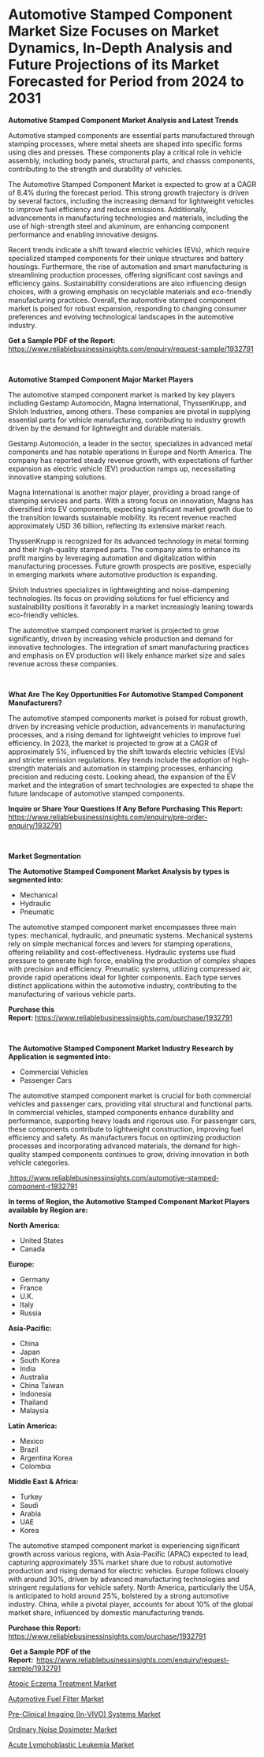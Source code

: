 <p><h1>Automotive Stamped Component Market Size Focuses on Market Dynamics, In-Depth Analysis and Future Projections of its Market Forecasted for Period from 2024 to 2031</h1></p><p><strong>Automotive Stamped Component Market Analysis and Latest Trends</strong></p>
<p><p>Automotive stamped components are essential parts manufactured through stamping processes, where metal sheets are shaped into specific forms using dies and presses. These components play a critical role in vehicle assembly, including body panels, structural parts, and chassis components, contributing to the strength and durability of vehicles. </p><p>The Automotive Stamped Component Market is expected to grow at a CAGR of 8.4% during the forecast period. This strong growth trajectory is driven by several factors, including the increasing demand for lightweight vehicles to improve fuel efficiency and reduce emissions. Additionally, advancements in manufacturing technologies and materials, including the use of high-strength steel and aluminum, are enhancing component performance and enabling innovative designs.</p><p>Recent trends indicate a shift toward electric vehicles (EVs), which require specialized stamped components for their unique structures and battery housings. Furthermore, the rise of automation and smart manufacturing is streamlining production processes, offering significant cost savings and efficiency gains. Sustainability considerations are also influencing design choices, with a growing emphasis on recyclable materials and eco-friendly manufacturing practices. Overall, the automotive stamped component market is poised for robust expansion, responding to changing consumer preferences and evolving technological landscapes in the automotive industry.</p></p>
<p><strong>Get a Sample PDF of the Report:&nbsp;</strong> <a href="https://www.reliablebusinessinsights.com/enquiry/request-sample/1932791?utm_campaign=1119&utm_medium=2&utm_source=Github&utm_content=ia&utm_term=02112024&utm_id=automotive-stamped-component">https://www.reliablebusinessinsights.com/enquiry/request-sample/1932791</a></p>
<p>&nbsp;</p>
<p><strong>Automotive Stamped Component Major Market Players</strong></p>
<p><p>The automotive stamped component market is marked by key players including Gestamp Automoción, Magna International, ThyssenKrupp, and Shiloh Industries, among others. These companies are pivotal in supplying essential parts for vehicle manufacturing, contributing to industry growth driven by the demand for lightweight and durable materials.</p><p>Gestamp Automoción, a leader in the sector, specializes in advanced metal components and has notable operations in Europe and North America. The company has reported steady revenue growth, with expectations of further expansion as electric vehicle (EV) production ramps up, necessitating innovative stamping solutions.</p><p>Magna International is another major player, providing a broad range of stamping services and parts. With a strong focus on innovation, Magna has diversified into EV components, expecting significant market growth due to the transition towards sustainable mobility. Its recent revenue reached approximately USD 36 billion, reflecting its extensive market reach.</p><p>ThyssenKrupp is recognized for its advanced technology in metal forming and their high-quality stamped parts. The company aims to enhance its profit margins by leveraging automation and digitalization within manufacturing processes. Future growth prospects are positive, especially in emerging markets where automotive production is expanding.</p><p>Shiloh Industries specializes in lightweighting and noise-dampening technologies. Its focus on providing solutions for fuel efficiency and sustainability positions it favorably in a market increasingly leaning towards eco-friendly vehicles. </p><p>The automotive stamped component market is projected to grow significantly, driven by increasing vehicle production and demand for innovative technologies. The integration of smart manufacturing practices and emphasis on EV production will likely enhance market size and sales revenue across these companies.</p></p>
<p>&nbsp;</p>
<p><strong>What Are The Key Opportunities For Automotive Stamped Component Manufacturers?</strong></p>
<p><p>The automotive stamped components market is poised for robust growth, driven by increasing vehicle production, advancements in manufacturing processes, and a rising demand for lightweight vehicles to improve fuel efficiency. In 2023, the market is projected to grow at a CAGR of approximately 5%, influenced by the shift towards electric vehicles (EVs) and stricter emission regulations. Key trends include the adoption of high-strength materials and automation in stamping processes, enhancing precision and reducing costs. Looking ahead, the expansion of the EV market and the integration of smart technologies are expected to shape the future landscape of automotive stamped components.</p></p>
<p><strong>Inquire or Share Your Questions If Any Before Purchasing This Report:</strong> <a href="https://www.reliablebusinessinsights.com/enquiry/pre-order-enquiry/1932791?utm_campaign=1119&utm_medium=2&utm_source=Github&utm_content=ia&utm_term=02112024&utm_id=automotive-stamped-component">https://www.reliablebusinessinsights.com/enquiry/pre-order-enquiry/1932791</a></p>
<p>&nbsp;</p>
<p><strong>Market Segmentation</strong></p>
<p><strong>The Automotive Stamped Component Market Analysis by types is segmented into:</strong></p>
<p><ul><li>Mechanical</li><li>Hydraulic</li><li>Pneumatic</li></ul></p>
<p><p>The automotive stamped component market encompasses three main types: mechanical, hydraulic, and pneumatic systems. Mechanical systems rely on simple mechanical forces and levers for stamping operations, offering reliability and cost-effectiveness. Hydraulic systems use fluid pressure to generate high force, enabling the production of complex shapes with precision and efficiency. Pneumatic systems, utilizing compressed air, provide rapid operations ideal for lighter components. Each type serves distinct applications within the automotive industry, contributing to the manufacturing of various vehicle parts.</p></p>
<p><strong>Purchase this Report:&nbsp;</strong><a href="https://www.reliablebusinessinsights.com/purchase/1932791?utm_campaign=1119&utm_medium=2&utm_source=Github&utm_content=ia&utm_term=02112024&utm_id=automotive-stamped-component">https://www.reliablebusinessinsights.com/purchase/1932791</a></p>
<p>&nbsp;</p>
<p><strong>The Automotive Stamped Component Market Industry Research by Application is segmented into:</strong></p>
<p><ul><li>Commercial Vehicles</li><li>Passenger Cars</li></ul></p>
<p><p>The automotive stamped component market is crucial for both commercial vehicles and passenger cars, providing vital structural and functional parts. In commercial vehicles, stamped components enhance durability and performance, supporting heavy loads and rigorous use. For passenger cars, these components contribute to lightweight construction, improving fuel efficiency and safety. As manufacturers focus on optimizing production processes and incorporating advanced materials, the demand for high-quality stamped components continues to grow, driving innovation in both vehicle categories.</p></p>
<p><a href="https://www.reliablebusinessinsights.com/automotive-stamped-component-r1932791?utm_campaign=1119&utm_medium=2&utm_source=Github&utm_content=ia&utm_term=02112024&utm_id=automotive-stamped-component">&nbsp;https://www.reliablebusinessinsights.com/automotive-stamped-component-r1932791</a></p>
<p><strong>In terms of Region, the Automotive Stamped Component Market Players available by Region are:</strong></p>
<p>
    <p> <strong> North America: </strong>
        <ul>
            <li>United States</li>
            <li>Canada</li>
        </ul>
        </p> 
    <p> <strong> Europe: </strong>
        <ul>
            <li>Germany</li>
            <li>France</li>
            <li>U.K.</li>
            <li>Italy</li>
            <li>Russia</li>
        </ul>
        </p> 
    <p> <strong> Asia-Pacific: </strong>
        <ul>
            <li>China</li>
            <li>Japan</li>
            <li>South Korea</li>
            <li>India</li>
            <li>Australia</li>
            <li>China Taiwan</li>
            <li>Indonesia</li>
            <li>Thailand</li>
            <li>Malaysia</li>
        </ul>
        </p> 
    <p> <strong> Latin America: </strong>
        <ul>
            <li>Mexico</li>
            <li>Brazil</li>
            <li>Argentina Korea</li>
            <li>Colombia</li>
        </ul>
        </p> 
    <p> <strong> Middle East & Africa: </strong>
        <ul>
            <li>Turkey</li>
            <li>Saudi</li>
            <li>Arabia</li>
            <li>UAE</li>
            <li>Korea</li>
        </ul>
    </p>
    </p>
<p><p>The automotive stamped component market is experiencing significant growth across various regions, with Asia-Pacific (APAC) expected to lead, capturing approximately 35% market share due to robust automotive production and rising demand for electric vehicles. Europe follows closely with around 30%, driven by advanced manufacturing technologies and stringent regulations for vehicle safety. North America, particularly the USA, is anticipated to hold around 25%, bolstered by a strong automotive industry. China, while a pivotal player, accounts for about 10% of the global market share, influenced by domestic manufacturing trends.</p></p>
<p><strong>Purchase this Report: </strong><a href="https://www.reliablebusinessinsights.com/purchase/1932791?utm_campaign=1119&utm_medium=2&utm_source=Github&utm_content=ia&utm_term=02112024&utm_id=automotive-stamped-component">https://www.reliablebusinessinsights.com/purchase/1932791</a></p>
<p>&nbsp;<strong>Get a Sample PDF of the Report:&nbsp;&nbsp;</strong><a href="https://www.reliablebusinessinsights.com/enquiry/request-sample/1932791?utm_campaign=1119&utm_medium=2&utm_source=Github&utm_content=ia&utm_term=02112024&utm_id=automotive-stamped-component">https://www.reliablebusinessinsights.com/enquiry/request-sample/1932791</a></p>
<p><strong></strong></p>
<p><p><a href="https://issuu.com/reportprime-2/docs/atopic-eczema-treatment-market-size_019a5007ccedf3?utm_campaign=1119&utm_medium=2&utm_source=Github&utm_content=ia&utm_term=02112024&utm_id=automotive-stamped-component">Atopic Eczema Treatment Market</a></p><p><a href="https://github.com/cydskenna/Market-Research-Report-List-1/blob/main/automotive-fuel-filter-market.md?utm_campaign=1119&utm_medium=2&utm_source=Github&utm_content=ia&utm_term=02112024&utm_id=automotive-stamped-component">Automotive Fuel Filter Market</a></p><p><a href="https://www.linkedin.com/pulse/pre-clinical-imaging-in-vivo-systems-market-analysis-product-q9ure?utm_campaign=1119&utm_medium=2&utm_source=Github&utm_content=ia&utm_term=02112024&utm_id=automotive-stamped-component">Pre-Clinical Imaging (In-VIVO) Systems Market</a></p><p><a href="https://www.linkedin.com/pulse/ordinary-noise-dosimeter-market-transformation-comparative-biboe?utm_campaign=1119&utm_medium=2&utm_source=Github&utm_content=ia&utm_term=02112024&utm_id=automotive-stamped-component">Ordinary Noise Dosimeter Market</a></p><p><a href="https://issuu.com/reportprime-2/docs/acute-lymphoblastic-leukemia-market_649598237f43d0?utm_campaign=1119&utm_medium=2&utm_source=Github&utm_content=ia&utm_term=02112024&utm_id=automotive-stamped-component">Acute Lymphoblastic Leukemia Market</a></p></p>